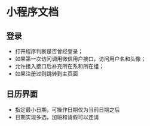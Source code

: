 # 小程序文档

## 登录

- 打开程序判断是否曾经登录；
- 如果第一次访问调用微信用户接口，访问用户名和头像；
- 允许接入接口后补充所在系和所在组；
- 如果注册过则跳转到主页面


## 日历界面
- 指定最小日期，可操作日期仅为当前日期之后
- 日期实现多选，加班和请假可以连请
